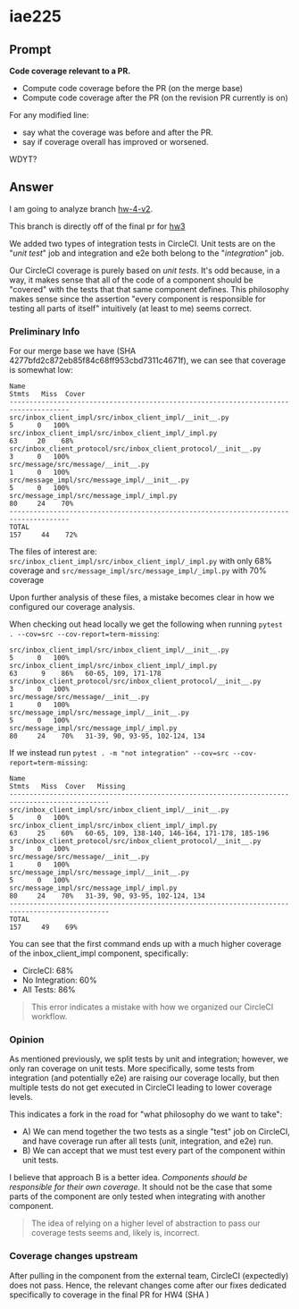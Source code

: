 # iae225
## Prompt

**Code coverage relevant to a PR.**  
- Compute code coverage before the PR (on the merge base)
- Compute code coverage after the PR (on the revision PR currently is on)  

For any modified line:
- say what the coverage was before and after the PR.  
- say if coverage overall has improved or worsened.  

WDYT?
## Answer

I am going to analyze branch [hw-4-v2](https://github.com/khamseaffan/Inbox-Client/commits/hw4-v2/).

This branch is directly off of the final pr for [hw3](https://github.com/khamseaffan/Inbox-Client/commit/4277bfd2c872eb85f84c68ff953cbd7311c4671f)

We added two types of integration tests in CircleCI. Unit tests are on the "*unit test*" job and integration and e2e both belong to the "*integration*" job.

Our CircleCI coverage is purely based on *unit tests*. It's odd because, in a way, it makes sense that all of the code of a component should be "covered" with the tests that that same component defines. This philosophy makes sense since the assertion "every component is responsible for testing all parts of itself" intuitively (at least to me) seems correct.
### Preliminary Info

For our merge base we have (SHA 4277bfd2c872eb85f84c68ff953cbd7311c4671f), we can see that coverage is somewhat low:

```
Name                                                              Stmts   Miss  Cover
-------------------------------------------------------------------------------------
src/inbox_client_impl/src/inbox_client_impl/__init__.py               5      0   100%
src/inbox_client_impl/src/inbox_client_impl/_impl.py                 63     20    68%
src/inbox_client_protocol/src/inbox_client_protocol/__init__.py       3      0   100%
src/message/src/message/__init__.py                                   1      0   100%
src/message_impl/src/message_impl/__init__.py                         5      0   100%
src/message_impl/src/message_impl/_impl.py                           80     24    70%
-------------------------------------------------------------------------------------
TOTAL                                                               157     44    72%
```

The files of interest are:
`src/inbox_client_impl/src/inbox_client_impl/_impl.py` with only 68% coverage
and 
`src/message_impl/src/message_impl/_impl.py` with 70% coverage

Upon further analysis of these files, a mistake becomes clear in how we configured our coverage analysis.

When checking out head locally we get the following when running `pytest . --cov=src --cov-report=term-missing`: 

```
src/inbox_client_impl/src/inbox_client_impl/__init__.py               5      0   100%
src/inbox_client_impl/src/inbox_client_impl/_impl.py                 63      9    86%   60-65, 109, 171-178
src/inbox_client_protocol/src/inbox_client_protocol/__init__.py       3      0   100%
src/message/src/message/__init__.py                                   1      0   100%
src/message_impl/src/message_impl/__init__.py                         5      0   100%
src/message_impl/src/message_impl/_impl.py                           80     24    70%   31-39, 90, 93-95, 102-124, 134
```

If we instead run `pytest . -m "not integration" --cov=src --cov-report=term-missing`:
```
Name                                                              Stmts   Miss  Cover   Missing
-----------------------------------------------------------------------------------------------
src/inbox_client_impl/src/inbox_client_impl/__init__.py               5      0   100%
src/inbox_client_impl/src/inbox_client_impl/_impl.py                 63     25    60%   60-65, 109, 138-140, 146-164, 171-178, 185-196
src/inbox_client_protocol/src/inbox_client_protocol/__init__.py       3      0   100%
src/message/src/message/__init__.py                                   1      0   100%
src/message_impl/src/message_impl/__init__.py                         5      0   100%
src/message_impl/src/message_impl/_impl.py                           80     24    70%   31-39, 90, 93-95, 102-124, 134
-----------------------------------------------------------------------------------------------
TOTAL                                                               157     49    69%
```

You can see that the first command ends up with a much higher coverage of the inbox_client_impl component, specifically:
- CircleCI: 68%
- No Integration: 60%
- All Tests: 86%

> This error indicates a mistake with how we organized our CircleCI workflow.

### Opinion

As mentioned previously, we split tests by unit and integration; however, we only ran coverage on unit tests. More specifically, some tests from integration (and potentially e2e) are raising our coverage locally, but then multiple tests do not get executed in CircleCI leading to lower coverage levels.

This indicates a fork in the road for "what philosophy do we want to take":
- A) We can mend together the two tests as a single "test" job on CircleCI, and have coverage run after all tests (unit, integration, and e2e) run.
- B) We can accept that we must test every part of the component within unit tests.

I believe that approach B is a better idea. *Components should be responsible for their own coverage*. It should not be the case that some parts of the component are only tested when integrating with another component. 

> The idea of relying on a higher level of abstraction to pass our coverage tests seems and, likely is, incorrect.

### Coverage changes upstream

After pulling in the component from the external team, CircleCI (expectedly) does not pass. Hence, the relevant changes come after our fixes dedicated specifically to coverage in the final PR for HW4 (SHA )
